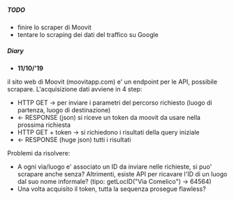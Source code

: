 ##### TODO
- finire lo scraper di Moovit
- tentare lo scraping dei dati del traffico su Google

##### Diary
- **11/10/'19**

il sito web di Moovit (moovitapp.com) e' un endpoint per le API, possibile scrapare. L'acquisizione dati avviene in 4 step:
- HTTP GET -> per inviare i parametri del percorso richiesto (luogo di partenza, luogo di destinazione)
- <- RESPONSE (json) si riceve un token da moovit da usare nella prossima richiesta
- HTTP GET + token -> si richiedono i risultati della query iniziale
- <- RESPONSE (huge json) tutti i risultati

Problemi da risolvere:
- A ogni via/luogo e' associato un ID da inviare nelle richieste, si puo' scrapare anche senza? Altrimenti, esiste API per ricavare l'ID di un luogo dal suo nome informale? (tipo: getLocID("Via Comelico") -> 64564)
- Una volta acquisito il token, tutta la sequenza prosegue flawless?
